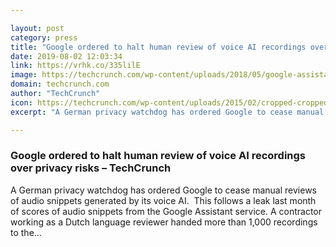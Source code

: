 ```yaml
---

layout: post
category: press
title: "Google ordered to halt human review of voice AI recordings over privacy risks"
date: 2019-08-02 12:03:34
link: https://vrhk.co/335lilE
image: https://techcrunch.com/wp-content/uploads/2018/05/google-assistant-ios2.jpg?w=750
domain: techcrunch.com
author: "TechCrunch"
icon: https://techcrunch.com/wp-content/uploads/2015/02/cropped-cropped-favicon-gradient.png?w=180
excerpt: "A German privacy watchdog has ordered Google to cease manual reviews of audio snippets generated by its voice AI.  This follows a leak last month of scores of audio snippets from the Google Assistant service. A contractor working as a Dutch language reviewer handed more than 1,000 recordings to the…"

---
```


### Google ordered to halt human review of voice AI recordings over privacy risks – TechCrunch

A German privacy watchdog has ordered Google to cease manual reviews of audio snippets generated by its voice AI.  This follows a leak last month of scores of audio snippets from the Google Assistant service. A contractor working as a Dutch language reviewer handed more than 1,000 recordings to the…